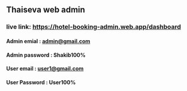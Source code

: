## Thaiseva web admin

### live link: https://hotel-booking-admin.web.app/dashboard

#### Admin emial : admin@gmail.com

#### Admin password : Shakib100%

#### User email : user1@gmail.com

#### User Password : User100%

